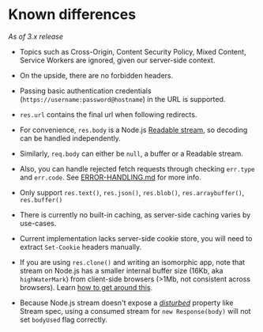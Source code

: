 Known differences
=================

*As of 3.x release*

- Topics such as Cross-Origin, Content Security Policy, Mixed Content, Service Workers are ignored, given our server-side context.

- On the upside, there are no forbidden headers.

- Passing basic authentication credentials (`https://username:password@hostname`) in the URL is supported.

- `res.url` contains the final url when following redirects.

- For convenience, `res.body` is a Node.js [Readable stream][readable-stream], so decoding can be handled independently.

- Similarly, `req.body` can either be `null`, a buffer or a Readable stream.

- Also, you can handle rejected fetch requests through checking `err.type` and `err.code`. See [ERROR-HANDLING.md][] for more info.

- Only support `res.text()`, `res.json()`, `res.blob()`, `res.arraybuffer()`, `res.buffer()`

- There is currently no built-in caching, as server-side caching varies by use-cases.

- Current implementation lacks server-side cookie store, you will need to extract `Set-Cookie` headers manually.

- If you are using `res.clone()` and writing an isomorphic app, note that stream on Node.js has a smaller internal buffer size (16Kb, aka `highWaterMark`) from client-side browsers (>1Mb, not consistent across browsers). Learn [how to get around this][highwatermark-fix].

- Because Node.js stream doesn't expose a [*disturbed*](https://fetch.spec.whatwg.org/#concept-readablestream-disturbed) property like Stream spec, using a consumed stream for `new Response(body)` will not set `bodyUsed` flag correctly.

[readable-stream]: https://nodejs.org/api/stream.html#stream_readable_streams
[ERROR-HANDLING.md]: https://github.com/node-fetch/node-fetch/blob/master/docs/ERROR-HANDLING.md
[highwatermark-fix]: https://github.com/node-fetch/node-fetch/blob/master/README.md#custom-highwatermark
